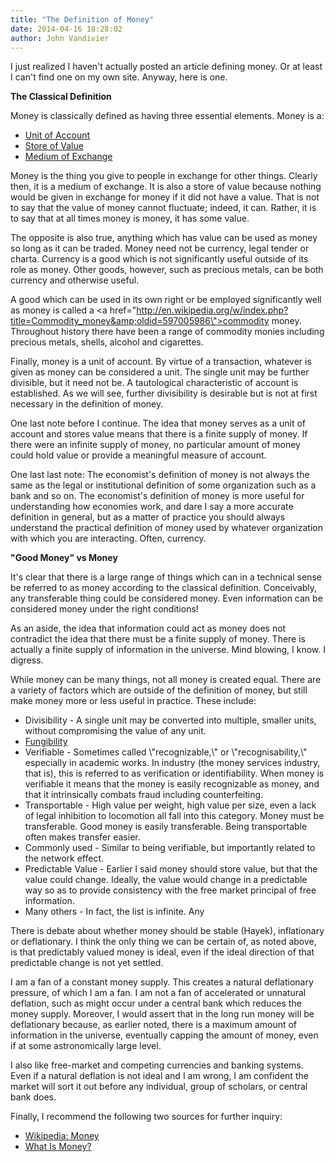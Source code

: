 ```yaml
---
title: "The Definition of Money"
date: 2014-04-16 18:28:02
author: John Vandivier
---
```




I just realized I haven't actually posted an article defining money. Or at least I can't find one on my own site. Anyway, here is one.

<strong>The Classical Definition</strong>

Money is classically defined as having three essential elements. Money is a:
<ul>
	<li><a href=\"http://en.wikipedia.org/w/index.php?title=Unit_of_account&amp;oldid=550288808\">Unit of Account</a></li>
	<li><a href=\"http://en.wikipedia.org/w/index.php?title=Store_of_value&amp;oldid=603102954\">Store of Value</a></li>
	<li><a href=\"http://en.wikipedia.org/w/index.php?title=Medium_of_exchange&amp;oldid=604067997\">Medium of Exchange</a></li>
</ul>
Money is the thing you give to people in exchange for other things. Clearly then, it is a medium of exchange. It is also a store of value because nothing would be given in exchange for money if it did not have a value. That is not to say that the value of money cannot fluctuate; indeed, it can. Rather, it is to say that at all times money is money, it has some value.

The opposite is also true, anything which has value can be used as money so long as it can be traded. Money need not be currency, legal tender or charta. Currency is a good which is not significantly useful outside of its role as money. Other goods, however, such as precious metals, can be both currency and otherwise useful.

A good which can be used in its own right or be employed significantly well as money is called a <a href=\"http://en.wikipedia.org/w/index.php?title=Commodity_money&amp;oldid=597005986\">commodity money</a>. Throughout history there have been a range of commodity monies including precious metals, shells, alcohol and cigarettes.

Finally, money is a unit of account. By virtue of a transaction, whatever is given as money can be considered a unit. The single unit may be further divisible, but it need not be. A tautological characteristic of account is established. As we will see, further divisibility is desirable but is not at first necessary in the definition of money.

One last note before I continue. The idea that money serves as a unit of account and stores value means that there is a finite supply of money. If there were an infinite supply of money, no particular amount of money could hold value or provide a meaningful measure of account.

One last last note: The economist's definition of money is not always the same as the legal or institutional definition of some organization such as a bank and so on. The economist's definition of money is more useful for understanding how economies work, and dare I say a more accurate definition in general, but as a matter of practice you should always understand the practical definition of money used by whatever organization with which you are interacting. Often, currency.

<strong>\"Good Money\" vs Money</strong>

It's clear that there is a large range of things which can in a technical sense be referred to as money according to the classical definition. Conceivably, any transferable thing could be considered money. Even information can be considered money under the right conditions!

As an aside, the idea that information could act as money does not contradict the idea that there must be a finite supply of money. There is actually a finite supply of information in the universe. Mind blowing, I know. I digress.

While money can be many things, not all money is created equal. There are a variety of factors which are outside of the definition of money, but still make money more or less useful in practice. These include:
<ul>
	<li>Divisibility - A single unit may be converted into multiple, smaller units, without compromising the value of any unit.</li>
	<li><a href=\"http://en.wikipedia.org/w/index.php?title=Fungibility&amp;oldid=603641106\">Fungibility</a></li>
	<li>Verifiable - Sometimes called \"recognizable,\" or \"recognisability,\" especially in academic works. In industry (the money services industry, that is), this is referred to as verification or identifiability. When money is verifiable it means that the money is easily recognizable as money, and that it intrinsically combats fraud including counterfeiting.</li>
	<li>Transportable - High value per weight, high value per size, even a lack of legal inhibition to locomotion all fall into this category. Money must be transferable. Good money is easily transferable. Being transportable often makes transfer easier.</li>
	<li>Commonly used - Similar to being verifiable, but importantly related to the network effect.</li>
	<li>Predictable Value - Earlier I said money should store value, but that the value could change. Ideally, the value would change in a predictable way so as to provide consistency with the free market principal of free information.</li>
	<li>Many others - In fact, the list is infinite. Any</li>
</ul>
There is debate about whether money should be stable (Hayek), inflationary or deflationary. I think the only thing we can be certain of, as noted above, is that predictably valued money is ideal, even if the ideal direction of that predictable change is not yet settled.

I am a fan of a constant money supply. This creates a natural deflationary pressure, of which I am a fan. I am not a fan of accelerated or unnatural deflation, such as might occur under a central bank which reduces the money supply. Moreover, I would assert that in the long run money will be deflationary because, as earlier noted, there is a maximum amount of information in the universe, eventually capping the amount of money, even if at some astronomically large level.

I also like free-market and competing currencies and banking systems. Even if a natural deflation is not ideal and I am wrong, I am confident the market will sort it out before any individual, group of scholars, or central bank does.

Finally, I recommend the following two sources for further inquiry:
<ul>
	<li><a href=\"http://en.wikipedia.org/w/index.php?title=Money&amp;oldid=603449502\">Wikipedia: Money</a></li>
	<li><a href=\"http://economics.about.com/cs/studentresources/f/money.htm\">What Is Money?</a></li>
</ul>